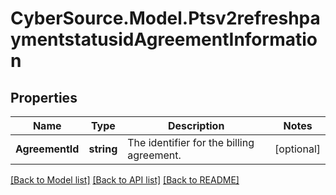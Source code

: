 # CyberSource.Model.Ptsv2refreshpaymentstatusidAgreementInformation
## Properties

Name | Type | Description | Notes
------------ | ------------- | ------------- | -------------
**AgreementId** | **string** | The identifier for the billing agreement.  | [optional] 

[[Back to Model list]](../README.md#documentation-for-models) [[Back to API list]](../README.md#documentation-for-api-endpoints) [[Back to README]](../README.md)

